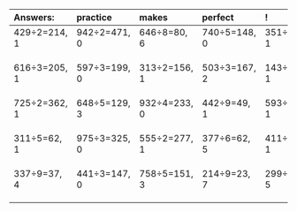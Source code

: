 | Answers: | practice | makes | perfect | ! |
| :--- | :--- | :--- | :--- | :--- |
| 429÷2=214, 1 | 942÷2=471, 0 | 646÷8=80, 6 | 740÷5=148, 0 | 351÷5=70, 1 | 
|   |   |   |   |   | 
|   |   |   |   |   | 
|   |   |   |   |   | 
| 616÷3=205, 1 | 597÷3=199, 0 | 313÷2=156, 1 | 503÷3=167, 2 | 143÷2=71, 1 | 
|   |   |   |   |   | 
|   |   |   |   |   | 
|   |   |   |   |   | 
| 725÷2=362, 1 | 648÷5=129, 3 | 932÷4=233, 0 | 442÷9=49, 1 | 593÷8=74, 1 | 
|   |   |   |   |   | 
|   |   |   |   |   | 
|   |   |   |   |   | 
| 311÷5=62, 1 | 975÷3=325, 0 | 555÷2=277, 1 | 377÷6=62, 5 | 411÷5=82, 1 | 
|   |   |   |   |   | 
|   |   |   |   |   | 
|   |   |   |   |   | 
| 337÷9=37, 4 | 441÷3=147, 0 | 758÷5=151, 3 | 214÷9=23, 7 | 299÷6=49, 5 | 
|   |   |   |   |   | 
|   |   |   |   |   | 
|   |   |   |   |   | 
